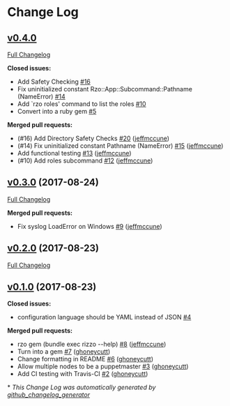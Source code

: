 # Change Log

## [v0.4.0](https://github.com/ghoneycutt/rizzo/tree/v0.4.0)

[Full Changelog](https://github.com/ghoneycutt/rizzo/compare/v0.3.0...v0.4.0)

**Closed issues:**

- Add Safety Checking [\#16](https://github.com/ghoneycutt/rizzo/issues/16)
- Fix uninitialized constant Rzo::App::Subcommand::Pathname \(NameError\) [\#14](https://github.com/ghoneycutt/rizzo/issues/14)
- Add `rzo roles' command to list the roles [\#10](https://github.com/ghoneycutt/rizzo/issues/10)
- Convert into a ruby gem [\#5](https://github.com/ghoneycutt/rizzo/issues/5)

**Merged pull requests:**

- \(\#16\) Add Directory Safety Checks [\#20](https://github.com/ghoneycutt/rizzo/pull/20) ([jeffmccune](https://github.com/jeffmccune))
- \(\#14\) Fix uninitialized constant Pathname \(NameError\) [\#15](https://github.com/ghoneycutt/rizzo/pull/15) ([jeffmccune](https://github.com/jeffmccune))
- Add functional testing [\#13](https://github.com/ghoneycutt/rizzo/pull/13) ([jeffmccune](https://github.com/jeffmccune))
- \(\#10\) Add roles subcommand [\#12](https://github.com/ghoneycutt/rizzo/pull/12) ([jeffmccune](https://github.com/jeffmccune))

## [v0.3.0](https://github.com/ghoneycutt/rizzo/tree/v0.3.0) (2017-08-24)
[Full Changelog](https://github.com/ghoneycutt/rizzo/compare/v0.2.0...v0.3.0)

**Merged pull requests:**

- Fix syslog LoadError on Windows [\#9](https://github.com/ghoneycutt/rizzo/pull/9) ([jeffmccune](https://github.com/jeffmccune))

## [v0.2.0](https://github.com/ghoneycutt/rizzo/tree/v0.2.0) (2017-08-23)
[Full Changelog](https://github.com/ghoneycutt/rizzo/compare/v0.1.0...v0.2.0)

## [v0.1.0](https://github.com/ghoneycutt/rizzo/tree/v0.1.0) (2017-08-23)
**Closed issues:**

- configuration language should be YAML instead of JSON [\#4](https://github.com/ghoneycutt/rizzo/issues/4)

**Merged pull requests:**

- rzo gem \(bundle exec rizzo --help\) [\#8](https://github.com/ghoneycutt/rizzo/pull/8) ([jeffmccune](https://github.com/jeffmccune))
- Turn into a gem [\#7](https://github.com/ghoneycutt/rizzo/pull/7) ([ghoneycutt](https://github.com/ghoneycutt))
- Change formatting in README [\#6](https://github.com/ghoneycutt/rizzo/pull/6) ([ghoneycutt](https://github.com/ghoneycutt))
- Allow multiple nodes to be a puppetmaster [\#3](https://github.com/ghoneycutt/rizzo/pull/3) ([ghoneycutt](https://github.com/ghoneycutt))
- Add CI testing with Travis-CI [\#2](https://github.com/ghoneycutt/rizzo/pull/2) ([ghoneycutt](https://github.com/ghoneycutt))



\* *This Change Log was automatically generated by [github_changelog_generator](https://github.com/skywinder/Github-Changelog-Generator)*
